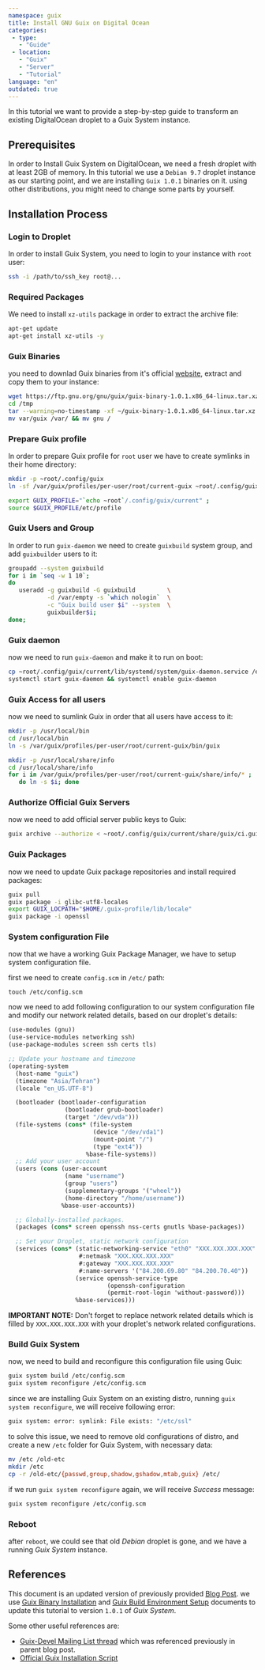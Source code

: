 ```yaml
---
namespace: guix
title: Install GNU Guix on Digital Ocean
categories:
 - type:
   - "Guide"
 - location:
   - "Guix"
   - "Server"
   - "Tutorial"
language: "en"
outdated: true
---
```


In this tutorial we want to provide a step-by-step guide to transform an existing DigitalOcean droplet
to a Guix System instance.

## Prerequisites

In order to Install Guix System on DigitalOcean, we need a fresh droplet with at least 2GB of memory. In
this tutorial we use a `Debian 9.7` droplet instance as our starting point, and we are installing
`Guix 1.0.1` binaries on it. using other distributions, you might need to change some parts by yourself.


## Installation Process

### Login to Droplet
In order to install Guix System, you need to login to your instance with `root` user:

```bash
ssh -i /path/to/ssh_key root@...
```

### Required Packages
We need to install `xz-utils` package in order to extract the archive file:

```bash
apt-get update
apt-get install xz-utils -y
```

### Guix Binaries
you need to downlad Guix binaries from it's official [website](https://ftp.gnu.org/gnu/guix/), extract and
copy them to your instance:

```bash
wget https://ftp.gnu.org/gnu/guix/guix-binary-1.0.1.x86_64-linux.tar.xz
cd /tmp
tar --warning=no-timestamp -xf ~/guix-binary-1.0.1.x86_64-linux.tar.xz
mv var/guix /var/ && mv gnu /
```

### Prepare Guix profile
In order to prepare Guix profile for `root` user we have to create symlinks in their home directory:

```bash
mkdir -p ~root/.config/guix
ln -sf /var/guix/profiles/per-user/root/current-guix ~root/.config/guix/current

export GUIX_PROFILE="`echo ~root`/.config/guix/current" ;
source $GUIX_PROFILE/etc/profile
```

### Guix Users and Group
In order to run `guix-daemon` we need to create `guixbuild` system group, and add `guixbuilder` users to it:

```bash
groupadd --system guixbuild
for i in `seq -w 1 10`;
do
   useradd -g guixbuild -G guixbuild         \
           -d /var/empty -s `which nologin`  \
           -c "Guix build user $i" --system  \
           guixbuilder$i;
done;
```

### Guix daemon
now we need to run `guix-daemon` and make it to run on boot:

```bash
cp ~root/.config/guix/current/lib/systemd/system/guix-daemon.service /etc/systemd/system/
systemctl start guix-daemon && systemctl enable guix-daemon
```

### Guix Access for all users
now we need to sumlink Guix in order that all users have access to it:

```bash
mkdir -p /usr/local/bin
cd /usr/local/bin
ln -s /var/guix/profiles/per-user/root/current-guix/bin/guix

mkdir -p /usr/local/share/info
cd /usr/local/share/info
for i in /var/guix/profiles/per-user/root/current-guix/share/info/* ;
   do ln -s $i; done
```

### Authorize Official Guix Servers
now we need to add official server public keys to Guix:

```bash
guix archive --authorize < ~root/.config/guix/current/share/guix/ci.guix.gnu.org.pub
```

### Guix Packages
now we need to update Guix package repositories and install required packages:

```bash
guix pull
guix package -i glibc-utf8-locales
export GUIX_LOCPATH="$HOME/.guix-profile/lib/locale"
guix package -i openssl
```

### System configuration File
now that we have a working Guix Package Manager, we have to setup system configuration file.

first we need to create `config.scm` in `/etc/` path:

```shell
touch /etc/config.scm
```

now we need to add following configuration to our system configuration file and modify our network
related details, based on our droplet's details:

```scheme
(use-modules (gnu))
(use-service-modules networking ssh)
(use-package-modules screen ssh certs tls)

;; Update your hostname and timezone
(operating-system
  (host-name "guix")
  (timezone "Asia/Tehran")
  (locale "en_US.UTF-8")

  (bootloader (bootloader-configuration
                (bootloader grub-bootloader)
                (target "/dev/vda")))
  (file-systems (cons* (file-system
                        (device "/dev/vda1")
                        (mount-point "/")
                        (type "ext4"))
                      %base-file-systems))
  ;; Add your user account
  (users (cons (user-account
                (name "username")
                (group "users")
                (supplementary-groups '("wheel"))
                (home-directory "/home/username"))
               %base-user-accounts))

  ;; Globally-installed packages.
  (packages (cons* screen openssh nss-certs gnutls %base-packages))

  ;; Set your Droplet, static network configuration
  (services (cons* (static-networking-service "eth0" "XXX.XXX.XXX.XXX"
                    #:netmask "XXX.XXX.XXX.XXX"
                    #:gateway "XXX.XXX.XXX.XXX"
                    #:name-servers '("84.200.69.80" "84.200.70.40"))
                   (service openssh-service-type
                            (openssh-configuration
                            (permit-root-login 'without-password)))
                   %base-services)))
```

**IMPORTANT NOTE:**  Don't forget to replace network related details which is filled by `XXX.XXX.XXX.XXX`
with your droplet's network related configurations.


### Build Guix System
now, we need to build and reconfigure this configuration file using Guix:

```bash
guix system build /etc/config.scm
guix system reconfigure /etc/config.scm
```

since we are installing Guix System on an existing distro, running `guix system reconfigure`, we will
receive following error:

```bash
guix system: error: symlink: File exists: "/etc/ssl"
```

to solve this issue, we need to remove old configurations of distro, and create a new `/etc` folder for
Guix System, with necessary data:

```bash
mv /etc /old-etc
mkdir /etc
cp -r /old-etc/{passwd,group,shadow,gshadow,mtab,guix} /etc/
```

if we run `guix system reconfigure` again, we will receive _Success_ message:

```bash
guix system reconfigure /etc/config.scm
```

### Reboot
after `reboot`, we could see that old _Debian_ droplet is gone, and we have a running _Guix System_
instance.


## References
This document is an updated version of previously provided [Blog Post](https://f-a.nz/dev/guixsd-on-digitalocean/).
we use [Guix Binary Installation](https://guix.info/manual/en/html_node/Binary-Installation.html) and
[Guix Build Environment Setup](https://guix.info/manual/en/html_node/Build-Environment-Setup.html#Build-Environment-Setup)
documents to update this tutorial to version `1.0.1` of _Guix System_.

Some other useful references are:

- [Guix-Devel Mailing List thread](https://lists.gnu.org/archive/html/guix-devel/2017-04/msg00139.html) which was referenced previously in parent blog post.
- [Official Guix Installation Script](https://git.savannah.gnu.org/cgit/guix.git/tree/etc/guix-install.sh)
